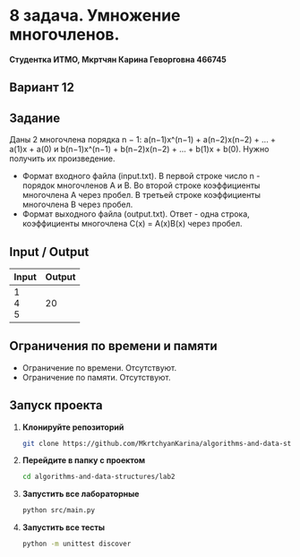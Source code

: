 # 8 задача. Умножение многочленов.
**Студентка ИТМО,  Мкртчян Карина Геворговна  466745**  

## Вариант 12

## Задание
Даны 2 многочлена порядка n − 1: a(n−1)x^(n−1) + a(n−2)x(n−2) + ... + a(1)x + a(0) и  b(n−1)x^(n−1) + b(n−2)x(n−2) + ... + b(1)x + b(0).
Нужно получить их произведение.
- Формат входного файла (input.txt). В первой строке число n - порядок
многочленов A и B. Во второй строке коэффициенты многочлена A через
пробел. В третьей строке коэффициенты многочлена B через пробел.
- Формат выходного файла (output.txt). Ответ - одна строка, коэффициенты
многочлена C(x) = A(x)B(x) через пробел.
  
## Input / Output 

| Input         | Output |
|---------------|--------|
| 1<br/>4<br/>5 | 20     |


## Ограничения по времени и памяти

- Ограничение по времени. Отсутствуют.
- Ограничение по памяти. Отсутствуют.


## Запуск проекта
1. **Клонируйте репозиторий**
   ```bash
   git clone https://github.com/MkrtchyanKarina/algorithms-and-data-structures.git
   ```
2. **Перейдите в папку с проектом**
   ```bash
   cd algorithms-and-data-structures/lab2
   ```
3. **Запустить все лабораторные**
    ```bash
   python src/main.py
   ```
4. **Запустить все тесты**
    ```bash
   python -m unittest discover
   ```